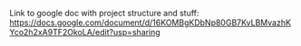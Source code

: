 Link to google doc with project structure and stuff: https://docs.google.com/document/d/16KOMBgKDbNp80GB7KvLBMvazhKYco2h2xA9TF2OkoLA/edit?usp=sharing
